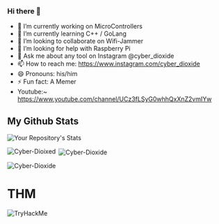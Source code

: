 ### Hi there 👋




- 🔭 I’m currently working on MicroControllers
- 🌱 I’m currently learning C++ / GoLang
- 👯 I’m looking to collaborate on Wifi-Jammer
- 🤔 I’m looking for help with Raspberry Pi
- 💬 Ask me about any tool on Instagram @cyber_dioxide
- 📫 How to reach me: https://www.instagram.com/cyber_dioxide
- 😄 Pronouns: his/him
- ⚡ Fun fact: A Memer
- Youtube:~ https://www.youtube.com/channel/UCz3fLSyG0whhQxXnZ2vmIYw

## My Github Stats

![Your Repository's Stats](https://github-readme-stats.vercel.app/api?username=Cyber-Dioxide&show_icons=true)
<p><img align="left" src="https://github-readme-stats.vercel.app/api/top-langs?username=Cyber-Dioxide&show_icons=true&locale=en&layout=compact" alt="Cyber-Dioixed" /></p>

<p>&nbsp;<img align="center" src="https://github-readme-stats.vercel.app/api?username=Cyber-Dioxide&show_icons=true&locale=en" alt="Cyber-Dioxide" /></p>

<p><img align="center" src="https://github-readme-streak-stats.herokuapp.com/?user=Cyber-Dioxide&" alt="Cyber-Dioxide" /></p>

# THM
<img src="https://tryhackme-badges.s3.amazonaws.com/CyberDioxide.png" alt="TryHackMe">


